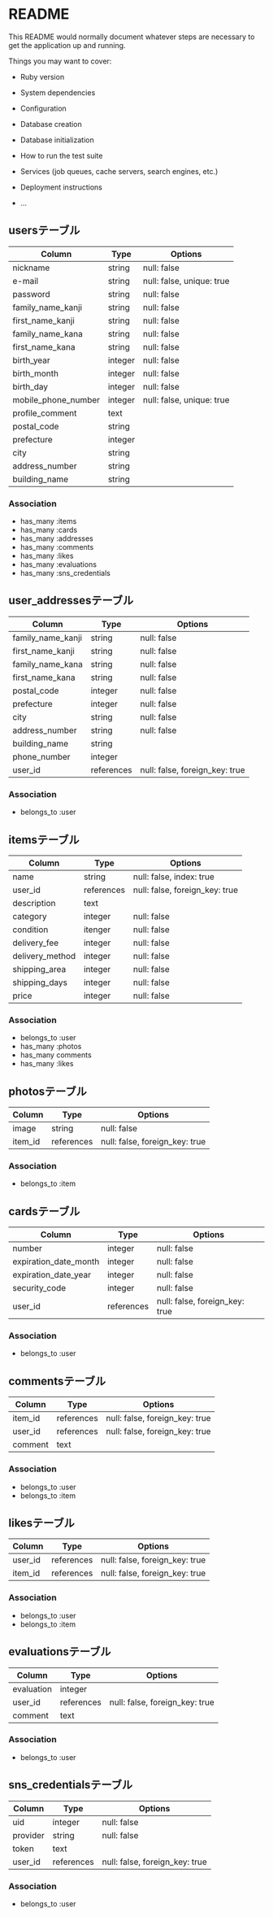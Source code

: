 # README

This README would normally document whatever steps are necessary to get the
application up and running.

Things you may want to cover:

* Ruby version

* System dependencies

* Configuration

* Database creation

* Database initialization

* How to run the test suite

* Services (job queues, cache servers, search engines, etc.)

* Deployment instructions

* ...



## usersテーブル
|Column|Type|Options|
|------|----|-------|
|nickname|string|null: false|
|e-mail|string|null: false, unique: true|
|password|string|null: false|
|family_name_kanji|string|null: false|
|first_name_kanji|string|null: false|
|family_name_kana|string|null: false|
|first_name_kana|string|null: false|
|birth_year|integer|null: false|
|birth_month|integer|null: false|
|birth_day|integer|null: false|
|mobile_phone_number|integer|null: false, unique: true|
|profile_comment|text||
|postal_code|string||
|prefecture|integer||
|city|string||
|address_number|string||
|building_name|string||

### Association
- has_many :items
- has_many :cards
- has_many :addresses
- has_many :comments
- has_many :likes
- has_many :evaluations
- has_many :sns_credentials


## user_addressesテーブル
|Column|Type|Options|
|------|----|-------|
|family_name_kanji|string|null: false|
|first_name_kanji|string|null: false|
|family_name_kana|string|null: false|
|first_name_kana|string|null: false|
|postal_code|integer|null: false|
|prefecture|integer|null: false|
|city|string|null: false|
|address_number|string|null: false|
|building_name|string||
|phone_number|integer||
|user_id|references|null: false, foreign_key: true|

### Association
- belongs_to :user



## itemsテーブル
|Column|Type|Options|
|------|----|-------|
|name|string|null: false, index: true|
|user_id|references|null: false, foreign_key: true|
|description|text|
|category|integer|null: false|
|condition|itenger|null: false|
|delivery_fee|integer|null: false|
|delivery_method|integer|null: false|
|shipping_area|integer|null: false|
|shipping_days |integer|null: false|
|price|integer|null: false|

### Association
- belongs_to :user
- has_many :photos
- has_many comments
- has_many :likes


## photosテーブル
|Column|Type|Options|
|------|----|-------|
|image|string|null: false|
|item_id|references|null: false, foreign_key: true|

### Association
- belongs_to :item


## cardsテーブル
|Column|Type|Options|
|------|----|-------|
|number|integer|null: false|
|expiration_date_month|integer|null: false|
|expiration_date_year|integer|null: false|
|security_code|integer|null: false|
|user_id|references|null: false, foreign_key: true|

### Association
- belongs_to :user



## commentsテーブル
|Column|Type|Options|
|------|----|-------|
|item_id|references|null: false, foreign_key: true|
|user_id|references|null: false, foreign_key: true|
|comment|text||

### Association
- belongs_to :user
- belongs_to :item



## likesテーブル
|Column|Type|Options|
|------|----|-------|
|user_id|references|null: false, foreign_key: true|
|item_id|references|null: false, foreign_key: true|

### Association
- belongs_to :user
- belongs_to :item



## evaluationsテーブル
|Column|Type|Options|
|------|----|-------|
|evaluation|integer||
|user_id|references|null: false, foreign_key: true|
|comment|text||

### Association
- belongs_to :user



## sns_credentialsテーブル
|Column|Type|Options|
|------|----|-------|
|uid|integer|null: false|
|provider|string|null: false|
|token|text||
|user_id|references|null: false, foreign_key: true|

### Association
- belongs_to :user